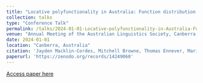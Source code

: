 ```yaml
---
title: "Locative polyfunctionality in Australia: Function distribution is not predicted by phylogeny or contact"
collection: talks
type: "Conference Talk"
permalink: /talks/2024-01-01-Locative-polyfunctionality-in-Australia-Function-d
venue: "Annual Meeting of the Australian Linguistics Society, Canberra, Australia"
date: 2024-01-01
location: "Canberra, Australia"
citation: 'Jayden Macklin-Cordes, Mitchell Browne, Thomas Ennever, Maria Copot. (2024). &quot;Locative polyfunctionality in Australia: Function distribution is not predicted by phylogeny or contact&quot;. Annual Meeting of the Australian Linguistics Society, Canberra, Australia.'
paperurl: 'https://zenodo.org/records/14249060'
---
```


[Access paper here](https://zenodo.org/records/14249060)
